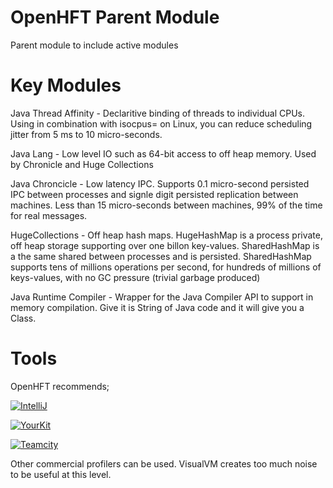 OpenHFT Parent Module
=====================

Parent module to include active modules

Key Modules
===========

Java Thread Affinity - Declaritive binding of threads to individual CPUs.  Using in combination with isocpus= on Linux, you can reduce scheduling jitter from 5 ms to 10 micro-seconds.

Java Lang - Low level IO such as 64-bit access to off heap memory. Used by Chronicle and Huge Collections

Java Chroncicle - Low latency IPC. Supports 0.1 micro-second persisted IPC between processes and signle digit persisted replication between machines. Less than 15 micro-seconds between machines, 99% of the time for real messages.

HugeCollections - Off heap hash maps.  HugeHashMap is a process private, off heap storage supporting over one billon key-values. SharedHashMap is a the same shared between processes and is persisted.  SharedHashMap supports tens of millions operations per second, for hundreds of millions of keys-values, with no GC pressure (trivial garbage produced)

Java Runtime Compiler - Wrapper for the Java Compiler API to support in memory compilation.  Give it is String of Java code and it will give you a Class.

Tools
=====
OpenHFT recommends;

[![IntelliJ](http://www.jetbrains.com/img/logos/logo_intellij_idea.png)](http://www.jetbrains.com/idea/)

[![YourKit](http://www.red-soft.biz/files/downloads/partners_logo/YourKit_index_logo.gif)](http://www.yourkit.com/overview/)

[![Teamcity](https://www.jetbrains.com/teamcity/docs/logo_teamcity.png)](http://www.jetbrains.com/teamcity/)


Other commercial profilers can be used.  VisualVM creates too much noise to be useful at this level.

